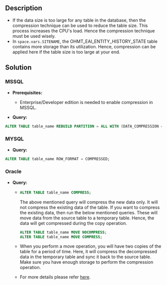 ## Description

* If the data size is too large for any table in the database, then the compression technique can be used to reduce the table size. This process increases the CPU's load. Hence the compression technique must be used wisely.  
* In <code class="expression">space.vars.SITENAME</code>, the OHMT_EAI_ENTITY_HISTORY_STATE table contains more storage than its utilization. Hence, compression can be applied here if the table size is too large at your end.

## Solution

### MSSQL
* **Prerequisites:**
  * Enterprise/Developer edition is needed to enable compression in MSSQL.

* **Query:**
```sql
ALTER TABLE table_name REBUILD PARTITION = ALL WITH (DATA_COMPRESSION = ROW);
```

### MYSQL
* **Query:**
```sql
ALTER TABLE table_name ROW_FORMAT = COMPRESSED;
```
### Oracle
* **Query:**
  - ```sql
    ALTER TABLE table_name COMPRESS;
    ```
    The above mentioned query will compress the new data only. It will not compress the existing data of the table. If you want to compress the existing data, then run the below mentioned queries. These will move data from the source table to a temporary table. Hence, the data will get compressed during the copy operation.  

    ```sql
    ALTER TABLE table_name MOVE NOCOMPRESS;
    ALTER TABLE table_name MOVE COMPRESS;
    ```

  - When you perform a move operation, you will have two copies of the table for a period of time. Here, it will compress the decompressed data in the temporary table and sync it back to the source table. Make sure you have enough storage to perform the compression operation.  

  - For more details please refer [here](https://oracle-base.com/articles/9i/compressed-tables-9i).  


